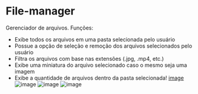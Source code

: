 # File-manager
Gerenciador de arquivos. Funções:
- Exibe todos os arquivos em uma pasta selecionada pelo usuário
- Possue a opção de seleção e remoção dos arquivos selecionados pelo usuário
- Filtra os arquivos com base nas extensões (.jpg, .mp4, etc.)
- Exibe uma miniatura do arquivo selecionado caso o mesmo seja uma imagem
- Exibe a quantidade de arquivos dentro da pasta selecionada!
[image](https://user-images.githubusercontent.com/98183878/193430093-eda5f927-5690-4556-afd9-5151a9cb5292.png)
![image](https://user-images.githubusercontent.com/98183878/193430104-3d2c7e86-1165-4e20-b42c-0331d74354ca.png)
![image](https://user-images.githubusercontent.com/98183878/193430112-5fc41d77-9ecb-4dea-9e6a-4f824dbd1c0f.png)
![image](https://user-images.githubusercontent.com/98183878/193430122-833adb11-77ca-4433-b345-d4257de64aae.png)



